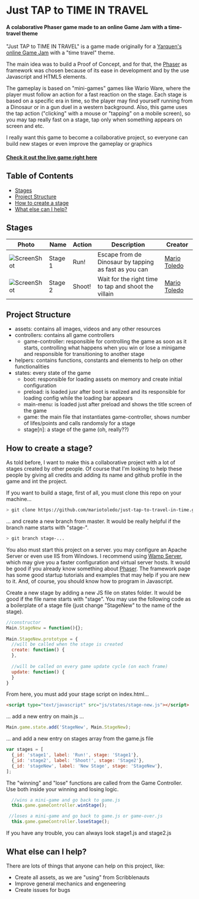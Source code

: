 # Just TAP to TIME IN TRAVEL
#### A colaborative Phaser game made to an online Game Jam with a time-travel theme

"Just TAP to TIME IN TRAVEL" is a game made originally for a [Yarquen's online Game Jam](https://www.youtube.com/watch?v=GJcB-tKWsJE) with a "time travel" theme.

The main idea was to build a Proof of Concept, and for that, the [Phaser](http://phaser.io/) as framework was chosen because of its ease in development and by the use Javascript and HTML5 elements.

The gameplay is based on "mini-games" games like Wario Ware, where the player must follow an action for a fast reaction on the stage. Each stage is based on a specific era in time, so the player may find yourself running from a Dinosaur or in a gun duel in a western background. Also, this game uses the tap action ("clicking" with a mouse or "tapping" on a mobile screen), so you may tap really fast on a stage, tap only when something appears on screen and etc.

I really want this game to become a collaborative project, so everyone can build new stages or even improve the gameplay or graphics

#### [Check it out the live game right here](https://mariotoledo.github.io/just-tap-to-travel-in-time/)

## Table of Contents

- [Stages](#stages)
- [Project Structure](#project-structure)
- [How to create a stage](#how-to-create-a-stage)
- [What else can I help?](#what-else-can-i-help)

## Stages

| Photo  | Name | Action  | Description | Creator |
| ------------- | ------------- | ------------- | ------------- | ------------- |
| ![ScreenShot](https://mariotoledo.github.io/just-tap-to-travel-in-time/docs/thumb_stage1.jpg) | Stage 1  | Run!  | Escape from de Dinosaur by tapping as fast as you can | [Mario Toledo](https://github.com/mariotoledo)
| ![ScreenShot](https://mariotoledo.github.io/just-tap-to-travel-in-time/docs/thumb_stage2.jpg) | Stage 2  | Shoot!  | Wait for the right time to tap and shoot the villain | [Mario Toledo](https://github.com/mariotoledo)

## Project Structure

- assets: contains all images, videos and any other resources
- controllers: contains all game controllers
  - game-controller: responsible for controlling the game as soon as it starts, controlling what happens when you win or lose a minigame and responsible for transitioning to another stage
- helpers: contains functions, constants and elements to help on other functionalities
- states: every state of the game
  - boot: responsible for loading assets on memory and create initial configuration
  - preload: is loaded jusr after boot is realized and its responsible for loading config while the loading bar appears
  - main-menu: is loaded just after preload and shows the title screen of the game
  - game: the main file that instantiates game-controller, shows number of lifes/points and calls randomsly for a stage
  - stage[n]: a stage of the game (oh, really??)

## How to create a stage?

As told before, I want to make this a collaborative project with a lot of stages created by other people. Of course that I'm looking to help these people by giving all credits and adding its name and github profile in the game and int the project.

If you want to build a stage, first of all, you must clone this repo on your machine...

```bash
> git clone https://github.com/mariotoledo/just-tap-to-travel-in-time.git
```

... and create a new branch from master. It would be really helpful if the branch name starts with "stage-".

```bash
> git branch stage-...
```

You also must start this project on a server. you may configure an Apache Server or even use IIS from Windows. I recommend using [Wamp Server](http://www.wampserver.com/en/), which may give you a faster configuration and virtual server hosts.
It would be good if you already know something about [Phaser](http://phaser.io). The framework page has some good startup tutorials and examples that may help if you are new to it. And, of course, you should know how to program in Javascript.

Create a new stage by adding a new JS file on states folder. It would be good if the file name starts with "stage". You may use the following code as a boilerplate of a stage file (just change "StageNew" to the name of the stage).

```javascript
//constructor
Main.StageNew = function(){};
 
Main.StageNew.prototype = {
  //will be called when the stage is created
  create: function() {
  },
  
  //will be called on every game update cycle (on each frame)
  update: function() {
  }
}
```
From here, you must add your stage script on index.html...

```html
<script type="text/javascript" src="js/states/stage-new.js"></script>
```

... add a new entry on main.js ...

```javascript
Main.game.state.add('StageNew', Main.StageNew);
```
... and add a new entry on stages array from the game.js file

```javascript
var stages = [
  {_id: 'stage1', label: 'Run!', stage: 'Stage1'},
  {_id: 'stage2', label: 'Shoot!', stage: 'Stage2'},
  {_id: 'stageNew', label: 'New Stage', stage: 'StageNew'},
];
```

The "winning" and "lose" functions are called from the Game Controller. Use both inside your winning and losing logic.

```javascript
  //wins a mini-game and go back to game.js
  this.game.gameController.winStage();

 //loses a mini-game and go back to game.js or game-over.js
  this.game.gameController.loseStage();
```

If you have any trouble, you can always look stage1.js and stage2.js

## What else can I help?

There are lots of things that anyone can help on this project, like:
- Create all assets, as we are "using" from Scribblenauts
- Improve general mechanics and engeneering
- Create issues for bugs
